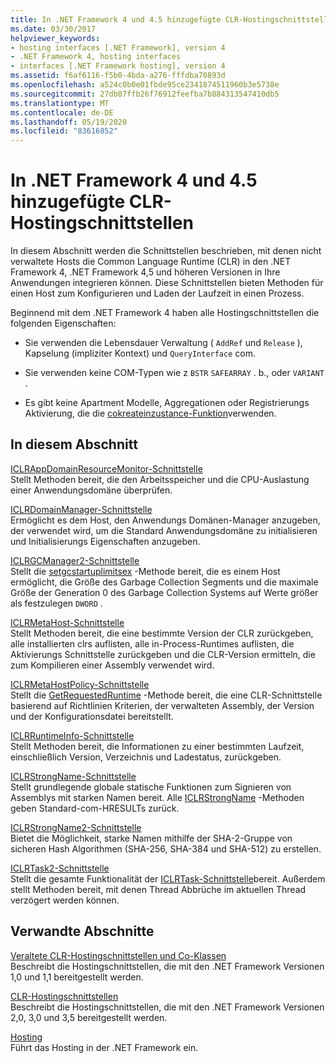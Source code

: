 ```yaml
---
title: In .NET Framework 4 und 4.5 hinzugefügte CLR-Hostingschnittstellen
ms.date: 03/30/2017
helpviewer_keywords:
- hosting interfaces [.NET Framework], version 4
- .NET Framework 4, hosting interfaces
- interfaces [.NET Framework hosting], version 4
ms.assetid: f6af6116-f5b0-4bda-a276-fffdba70893d
ms.openlocfilehash: a524c0b0e01fbde95ce2341874511960b3e5738e
ms.sourcegitcommit: 27db07ffb26f76912feefba7b884313547410db5
ms.translationtype: MT
ms.contentlocale: de-DE
ms.lasthandoff: 05/19/2020
ms.locfileid: "83616852"
---
```

# <a name="clr-hosting-interfaces-added-in-the-net-framework-4-and-45"></a>In .NET Framework 4 und 4.5 hinzugefügte CLR-Hostingschnittstellen
In diesem Abschnitt werden die Schnittstellen beschrieben, mit denen nicht verwaltete Hosts die Common Language Runtime (CLR) in den .NET Framework 4, .NET Framework 4,5 und höheren Versionen in Ihre Anwendungen integrieren können. Diese Schnittstellen bieten Methoden für einen Host zum Konfigurieren und Laden der Laufzeit in einen Prozess.  
  
 Beginnend mit dem .NET Framework 4 haben alle Hostingschnittstellen die folgenden Eigenschaften:  
  
- Sie verwenden die Lebensdauer Verwaltung ( `AddRef` und `Release` ), Kapselung (impliziter Kontext) und `QueryInterface` com.  
  
- Sie verwenden keine COM-Typen wie z `BSTR` `SAFEARRAY` . b., oder `VARIANT` .  
  
- Es gibt keine Apartment Modelle, Aggregationen oder Registrierungs Aktivierung, die die [cokreateinzustance-Funktion](/windows/win32/api/combaseapi/nf-combaseapi-cocreateinstance)verwenden.  
  
## <a name="in-this-section"></a>In diesem Abschnitt  
 [ICLRAppDomainResourceMonitor-Schnittstelle](iclrappdomainresourcemonitor-interface.md)  
 Stellt Methoden bereit, die den Arbeitsspeicher und die CPU-Auslastung einer Anwendungsdomäne überprüfen.  
  
 [ICLRDomainManager-Schnittstelle](iclrdomainmanager-interface.md)  
 Ermöglicht es dem Host, den Anwendungs Domänen-Manager anzugeben, der verwendet wird, um die Standard Anwendungsdomäne zu initialisieren und Initialisierungs Eigenschaften anzugeben.  
  
 [ICLRGCManager2-Schnittstelle](iclrgcmanager2-interface.md)  
 Stellt die [setgcstartuplimitsex](iclrgcmanager2-setgcstartuplimitsex-method.md) -Methode bereit, die es einem Host ermöglicht, die Größe des Garbage Collection Segments und die maximale Größe der Generation 0 des Garbage Collection Systems auf Werte größer als festzulegen `DWORD` .  
  
 [ICLRMetaHost-Schnittstelle](iclrmetahost-interface.md)  
 Stellt Methoden bereit, die eine bestimmte Version der CLR zurückgeben, alle installierten clrs auflisten, alle in-Process-Runtimes auflisten, die Aktivierungs Schnittstelle zurückgeben und die CLR-Version ermitteln, die zum Kompilieren einer Assembly verwendet wird.  
  
 [ICLRMetaHostPolicy-Schnittstelle](iclrmetahostpolicy-interface.md)  
 Stellt die [GetRequestedRuntime](iclrmetahostpolicy-getrequestedruntime-method.md) -Methode bereit, die eine CLR-Schnittstelle basierend auf Richtlinien Kriterien, der verwalteten Assembly, der Version und der Konfigurationsdatei bereitstellt.  
  
 [ICLRRuntimeInfo-Schnittstelle](iclrruntimeinfo-interface.md)  
 Stellt Methoden bereit, die Informationen zu einer bestimmten Laufzeit, einschließlich Version, Verzeichnis und Ladestatus, zurückgeben.  
  
 [ICLRStrongName-Schnittstelle](iclrstrongname-interface.md)  
 Stellt grundlegende globale statische Funktionen zum Signieren von Assemblys mit starken Namen bereit. Alle [ICLRStrongName](iclrstrongname-interface.md) -Methoden geben Standard-com-HRESULTs zurück.  
  
 [ICLRStrongName2-Schnittstelle](iclrstrongname2-interface.md)  
 Bietet die Möglichkeit, starke Namen mithilfe der SHA-2-Gruppe von sicheren Hash Algorithmen (SHA-256, SHA-384 und SHA-512) zu erstellen.  
  
 [ICLRTask2-Schnittstelle](iclrtask2-interface.md)  
 Stellt die gesamte Funktionalität der [ICLRTask-Schnittstelle](iclrtask-interface.md)bereit. Außerdem stellt Methoden bereit, mit denen Thread Abbrüche im aktuellen Thread verzögert werden können.  
  
## <a name="related-sections"></a>Verwandte Abschnitte  
 [Veraltete CLR-Hostingschnittstellen und Co-Klassen](deprecated-clr-hosting-interfaces-and-coclasses.md)  
 Beschreibt die Hostingschnittstellen, die mit den .NET Framework Versionen 1,0 und 1,1 bereitgestellt werden.  
  
 [CLR-Hostingschnittstellen](clr-hosting-interfaces.md)  
 Beschreibt die Hostingschnittstellen, die mit den .NET Framework Versionen 2,0, 3,0 und 3,5 bereitgestellt werden.  
  
 [Hosting](index.md)  
 Führt das Hosting in der .NET Framework ein.
